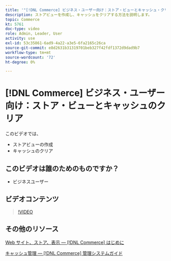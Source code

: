 ```yaml
---
title: '"[!DNL Commerce] ビジネス・ユーザー向け：ストア・ビューとキャッシュ・クリア'
description: ストアビューを作成し、キャッシュをクリアする方法を説明します。
topic: Commerce
kt: 5761
doc-type: video
role: Admin, Leader, User
activity: use
exl-id: 53c35861-6ad9-4a22-a3e5-6fa2165c26ca
source-git-commit: e8d2631b31319701beb327f42fdf1372d9dad9b7
workflow-type: tm+mt
source-wordcount: '72'
ht-degree: 0%

---
```


# [!DNL Commerce] ビジネス・ユーザー向け：ストア・ビューとキャッシュのクリア

このビデオでは、

- ストアビューの作成
- キャッシュのクリア

## このビデオは誰のためのものですか？

- ビジネスユーザー

## ビデオコンテンツ

>[!VIDEO](https://video.tv.adobe.com/v/35946?quality=12&learn=on)

## その他のリソース

[Web サイト、ストア、表示 — [!DNL Commerce] はじめに](https://experienceleague.adobe.com/docs/commerce-admin/start/setup/websites-stores-views.html)

[キャッシュ管理 — [!DNL Commerce] 管理システムガイド](https://experienceleague.adobe.com/docs/commerce-admin/systems/tools/cache-management.html)

